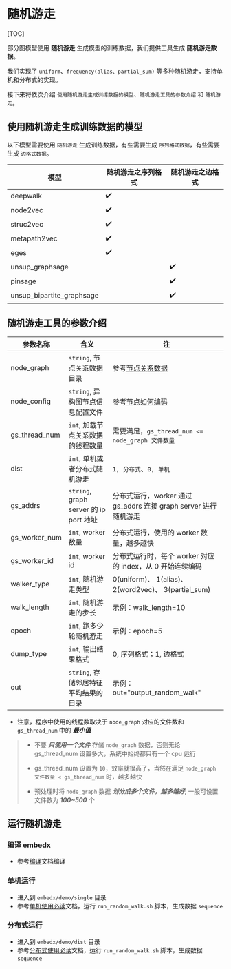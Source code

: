 # 随机游走

[TOC]

部分图模型使用 **随机游走** 生成模型的训练数据，我们提供工具生成 **随机游走数据**。

我们实现了 `uniform`、`frequency(alias、partial_sum)` 等多种随机游走，支持单机和分布式的实现。

接下来将依次介绍 `使用随机游走生成训练数据的模型`、`随机游走工具的参数介绍` 和 `随机游走`。

## 使用随机游走生成训练数据的模型

以下模型需要使用 `随机游走` 生成训练数据，有些需要生成 `序列格式数据`，有些需要生成 `边格式数据`。

| 模型                      | 随机游走之序列格式 |  随机游走之边格式  |
| ------------------------- | ------------------ | ------------------ |
| deepwalk                  | :heavy_check_mark: |                    |
| node2vec                  | :heavy_check_mark: |                    |
| struc2vec                 | :heavy_check_mark: |                    |
| metapath2vec              | :heavy_check_mark: |                    |
| eges                      | :heavy_check_mark: |                    |
| unsup_graphsage           |                    | :heavy_check_mark: |
| pinsage                   |                    | :heavy_check_mark: |
| unsup_bipartite_graphsage |                    | :heavy_check_mark: |

## 随机游走工具的参数介绍

| 参数名称      | 含义                                   | 注                                                                  |
| ------------- | -------------------------------------  | ------------------------------------------------------------------- |
| node_graph    | `string`, 节点关系数据目录             | 参考[节点关系数据](data_format.md#节点关系数据格式)                 |
| node_config   | `string`, 异构图节点信息配置文件       | 参考[节点如何编码](encode.md#节点如何编码)                          |
| gs_thread_num | `int`, 加载节点关系数据的线程数量      | 需要满足，`gs_thread_num <= node_graph 文件数量`                    |
| dist          | `int`, 单机或者分布式随机游走          | `1, 分布式`、`0, 单机`                                              |
| gs_addrs      | `string`, graph server 的 ip port 地址 | 分布式运行，worker 通过 gs_addrs 连接 graph server 进行随机游走     |
| gs_worker_num | `int`, worker 数量                     | 分布式运行，使用的 worker 数量，越多越快                            |
| gs_worker_id  | `int`, worker id                       | 分布式运行时，每个 worker 对应的 index，从 0 开始连续编码           |
| walker_type   | `int`, 随机游走类型                    | 0(uniform)、 1(alias)、2(word2vec)、 3(partial_sum)                 |
| walk_length   | `int`, 随机游走的步长                  | 示例：walk_length=10                                                |
| epoch         | `int`, 跑多少轮随机游走                | 示例：epoch=5                                                       |
| dump_type     | `int`, 输出结果格式                    | 0, 序列格式；1, 边格式                                              |
| out           | `string`, 存储邻居特征平均结果的目录   | 示例：out="output_random_walk"                                      |

- 注意，程序中使用的线程数取决于 `node_graph` 对应的文件数和 `gs_thread_num` 中的 ***最小值***

> - 不要 ***只使用一个文件*** 存储 `node_graph` 数据，否则无论 gs_thread_num 设置多大，系统中始终都只有一个 cpu 运行
>
> - gs_thread_num 设置为 `10`，效率就很高了，当然在满足 `node_graph 文件数量 < gs_thread_num` 时，越多越快
>
> - 预处理时将 `node_graph` 数据 ***划分成多个文件，越多越好***, 一般可设置文件数为 ***100~500*** 个

## 运行随机游走

### 编译 embedx

- 参考[编译](compile.md)文档编译

### 单机运行

- 进入到 `embedx/demo/single` 目录
- 参考[单机使用必读](intro_to_using_single.md)文档，运行 `run_random_walk.sh` 脚本，生成数据 `sequence`

### 分布式运行

- 进入到 `embedx/demo/dist` 目录
- 参考[分布式使用必读](intro_to_using_dist.md)文档，运行 `run_random_walk.sh` 脚本，生成数据 `sequence`
